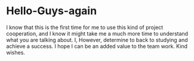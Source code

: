 # Hello-Guys-again
I know that this is the first time for me to use this kind of project cooperation, and I know it might take me a much more time to understand what you are talking about. I, However, determine to back to studying and achieve a success. I hope I can be an added value to the team work. Kind wishes.
